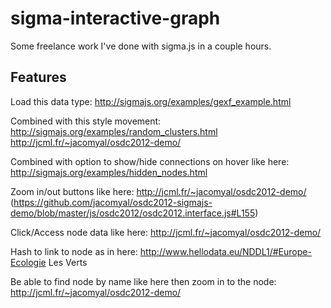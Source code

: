 sigma-interactive-graph
=======================

Some freelance work I've done with sigma.js in a couple hours.

Features
--------

Load this data type:
http://sigmajs.org/examples/gexf_example.html

Combined with this style movement:
http://sigmajs.org/examples/random_clusters.html
http://jcml.fr/~jacomyal/osdc2012-demo/

Combined with option to show/hide connections on hover like here:
http://sigmajs.org/examples/hidden_nodes.html

Zoom in/out buttons like here:
http://jcml.fr/~jacomyal/osdc2012-demo/
(https://github.com/jacomyal/osdc2012-sigmajs-demo/blob/master/js/osdc2012/osdc2012.interface.js#L155)

Click/Access node data like here:
http://jcml.fr/~jacomyal/osdc2012-demo/

Hash to link to node as in here:
http://www.hellodata.eu/NDDL1/#Europe-Ecologie Les Verts

Be able to find node by name like here then zoom in to the node:
http://jcml.fr/~jacomyal/osdc2012-demo/

